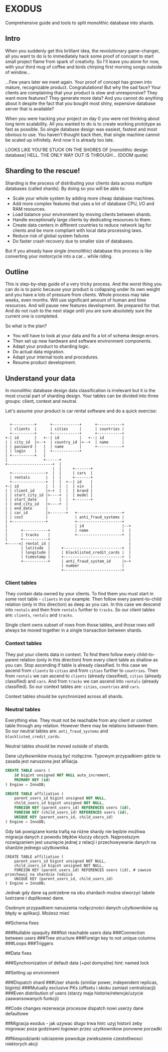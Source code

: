 # EXODUS

Comprehensive guide and tools to split monolithic database into shards.


## Intro

When you suddenly get this brilliant idea, the revolutionary game-changer, all you want to do is to immediately hack some proof of concept to start small project flame from spark of creativity. So I'll leave you alone for now, with your third mug of coffee and birds chirping first morning songs outside of window...

...Few years later we meet again. Your proof of concept has grown into mature, recognizable product. Congratulations! But why the sad face? Your clients are complaining that your product is slow and unresponsive? They want more features? They generate more data? And you cannot do anything about it despite the fact that you bought most shiny, expensive database server that is available?

When you were hacking your project on day 0 you were not thinking about long term scalability. All you wanted to do is to create working prototype as fast as possible. So single database design was easiest, fastest and most obvious to use. You haven't thought back then, that single machine cannot be scaled up infinitely. And now it is already too late.

LOOKS LIKE YOU'RE STUCK ON THE SHORES OF [monolithic design database] HELL.
THE ONLY WAY OUT IS THROUGH...
(DOOM quote)

## Sharding to the rescue!

Sharding is the process of distributing your clients data across multiple databases (called shards).
By doing so you will be able to:

* Scale your whole system by adding more cheap database machines.
* Add more complex features that uses a lot of database CPU, I/O and RAM resources.
* Load balance your environment by moving clients between shards.
* Handle exceptionally large clients by dedicating resources to them.
* Create data centers in different countries to reduce network lag for clients and be more compliant with local data processing laws.
* Reduce risk of global system failures
* Do faster crash recovery due to smaller size of databases.

But if you already have single (monolithic) database this process is like converting your motorcycle into a car... while riding.

## Outline

This is step-by-step guide of a very tricky process. And the worst thing you can do is to panic because your product is collapsing under its own weight and you have a lots of pressure from clients. Whole process may take weeks, even months. Will use significant amount of human and time resources. And will pause new features development. Be prepared for that. And do not rush to the next stage until you are sure absolutely sure the current one is completed.

So what is the plan?

* You will have to look at your data and fix a lot of schema design errors.
* Then set up new hardware and software environment components.
* Adapt your product to sharding logic.
* Do actual data migration.
* Adapt your internal tools and procedures.
* Resume product development.

## Understand your data

In monolithic database design data classification is irrelevant but it is the most crucial part of sharding design. Your tables can be divided into three groups: client, context and neutral.

Let's assume your product is car rental software and do a quick exercise:

```

  +----------+      +------------+      +-----------+
  | clients  |      | cities     |      | countries |
  +----------+      +------------+      +-----------+
+-| id       |   +--| id         |   +--| id        |
| | city_id  |>--+  | country_id |>--+  | name      |
| | password |   |  | name       |      +-----------+
| | login    |   |  +------------+
| +----------+   |
|                +------+
+--------------------+  |
                     |  |     +-------+
  +---------------+  |  |     | cars  |
  | rentals       |  |  |     +-------+
  +---------------+  |  |  +--| id    |
+-| id            |  |  |  |  | vin   |
| | client_id     |>-+  |  |  | brand |
| | start_city_id |>----+  |  | model |
| | start_date    |     |  |  +-------+
| | end_city_id   |>----+  |
| | end_date      |        |
| | car_id        |>-------+   +--------------------+
| | cost          |            | anti_fraud_systems |
| +---------------+            +--------------------+
|                              | id                 |--+
|      +-----------+           | name               |  |
|      | tracks    |           +--------------------+  |
|      +-----------+                                   |
+-----<| rental_id |                                   |
       | latitude  |     +--------------------------+  |
       | longitude |     | blacklisted_credit_cards |  |
       | timestamp |     +--------------------------+  |
       +-----------+     | anti_fraud_system_id     |>-+
                         | number                   |
                         +--------------------------+
```

### Client tables

They contain data owned by your clients. To find them you must start in some root table - `clients` in our example. Then follow every parent-to-child relation (only in this direction) as deep as you can. In this case we descend into `rentals` and then from `rentals` further to `tracks`. So our client tables are: `clients`, `rentals` and `tracks`.

Single client owns subset of rows from those tables, and those rows will always be moved together in a single transaction between shards.

### Context tables

They put your clients data in context. To find them follow every child-to-parent relation (only in this direction) from every client table as shallow as you can. Stop ascending if table is already classified. In this case we ascend from `clients` to `cities` and from `cities` further to `countries`. Then from `rentals` we can ascend to `clients` (already classified), `cities` (already classified) and `cars`. And from `tracks` we can ascend into `rentals` (already classified). So our context tables are: `cities`, `countries` and `cars`.

Context tables should be synchronized across all shards.

### Neutral tables

Everything else. They must not be reachable from any client or context table through any relation. However there may be relations between them. So our neutral tables are: `anti_fraud_systems` and `blacklisted_credit_cards`.

Neutral tables should be moved outside of shards.







Dane użytkowników muszą być rozłączne. Typowym przypadkiem gdzie ta zasada jest naruszona jest afiliacja.

```sql
CREATE TABLE users (
    id bigint unsigned NOT NULL auto_increment,
    PRIMARY KEY (id)
) Engine = InnoDB;

CREATE TABLE affiliation (
    parent_users_id bigint unsigned NOT NULL,
    child_users_id bigint unsigned NOT NULL,
    FOREIGN KEY (parent_users_id) REFERENCES users (id),
    FOREIGN KEY (child_users_id) REFERENCES users (id),
    UNIQUE KEY (parent_users_id, child_users_id)
) Engine = InnoDB;
```

Gdy tak powiązane konta trafią na różne shardy nie będzie możliwa migracja danych z powodu błędów kluczy obcych.
Najprostszym rozwiązaniem jest usunięcie jednej z relacji i przechowywanie danych na shardzie jednego użytkownika.

```
CREATE TABLE affiliation (
    parent_users_id bigint unsigned NOT NULL,
    child_users_id bigint unsigned NOT NULL,
    FOREIGN KEY (parent_users_id) REFERENCES users (id), # zawsze przechowuj na shardzie rodzica
    UNIQUE KEY (parent_users_id, child_users_id)
) Engine = InnoDB;
```

Jednak gdy dane są potrzebne na obu shardach można stworzyć tabele lustrzane i duplikować dane.


Osobnym przypadkiem naruszenia rozłączności danych użytkowników są błędy w aplikacji.
Możesz mieć 

##Schema fixes

###Nullable opaquity
###Not reachable users data
###Connection between users
###Tree structure
###Foreign key to not unique columns
###Loops
###Triggers

##Data fixes

###Synchronization of default data
(+pol domyslne)
hint: named lock

##Setting up environment

###Dispatch shard
###User shards
(similiar power, independent replicas, bigints)
###Mutually exclusive PKs
(offsetu i skoku zamiast centralizacji)
###Even distribution of users
(starzy maja historie/retencje/uzycie zaawansowanych funkcji)

##Code changes
rezerwacje procesow
dispatch
nowi userzy
dane defaultowe

##Migracja
exodus - jak uzywac
dlugo trwa
hint: uzyj historii zeby migrowac poza godzinami logowan przez uzytkownikow
ponowne porzadki

##Niespodzianki
odciazenie powoduje zwiekszenie czestotliwosci niektorych akcji
